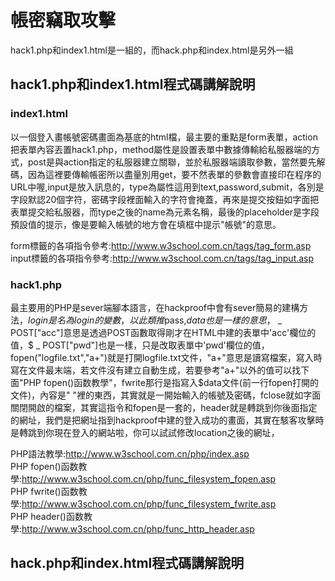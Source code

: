 # 帳密竊取攻擊           
hack1.php和index1.html是一組的，而hack.php和index.html是另外一組         
            
## hack1.php和index1.html程式碼講解說明            
### index1.html         
以一個登入畫帳號密碼畫面為基底的html檔，最主要的重點是form表單，action把表單內容丟置hack1.php，method屬性是設置表單中數據傳輸給私服器端的方式，post是與action指定的私服器建立關聯，並於私服器端讀取參數，當然要先解碼，因為這裡要傳輸帳密所以盡量別用get，要不然表單的參數會直接印在程序的URL中喔,input是放入訊息的，type為屬性這用到text,password,submit，各別是字段默認20個字符，密碼字段裡面輸入的字符會掩蓋，再來是提交按鈕如字面把表單提交給私服器，而type之後的name為元素名稱，最後的placeholder是字段預設值的提示，像是要輸入帳號的地方會在填框中提示"帳號"的意思。            
                        
form標籤的各項指令參考:http://www.w3school.com.cn/tags/tag_form.asp      
input標籤的各項指令參考:http://www.w3school.com.cn/tags/tag_input.asp    
      
### hack1.php           
最主要用的PHP是sever端腳本語言，在hackproof中會有sever簡易的建構方法，$login是名為login的變數，以此類推$pass,$data也是一樣的意思，$ _ POST["acc"]意思是透過POST函數取得剛才在HTML中建的表單中'acc'欄位的值，$ _ POST["pwd"]也是一樣，只是改取表單中'pwd'欄位的值， fopen("logfile.txt","a+")就是打開logfile.txt文件，"a+"意思是讀寫檔案，寫入時寫在文件最末端，若文件沒有建立自動生成，若要參考"a+"以外的值可以找下面"PHP  fopen()函数教學"，fwrite那行是指寫入$data文件(前一行fopen打開的文件)，內容是"  "裡的東西，其實就是一開始輸入的帳號及密碼，fclose就如字面關閉開啟的檔案，其實這指令和fopen是一套的，header就是轉跳到你後面指定的網址，我們是把網址指到hackproof中建的登入成功的畫面，其實在駭客攻擊時是轉跳到你現在登入的網站啦，你可以試試修改location之後的網址，
                        
PHP語法教學:http://www.w3school.com.cn/php/index.asp                        
PHP  fopen()函数教學:http://www.w3school.com.cn/php/func_filesystem_fopen.asp           
PHP  fwrite()函数教學:http://www.w3school.com.cn/php/func_filesystem_fwrite.asp         
PHP  header()函数教學:http://www.w3school.com.cn/php/func_http_header.asp           
            
## hack.php和index.html程式碼講解說明              

